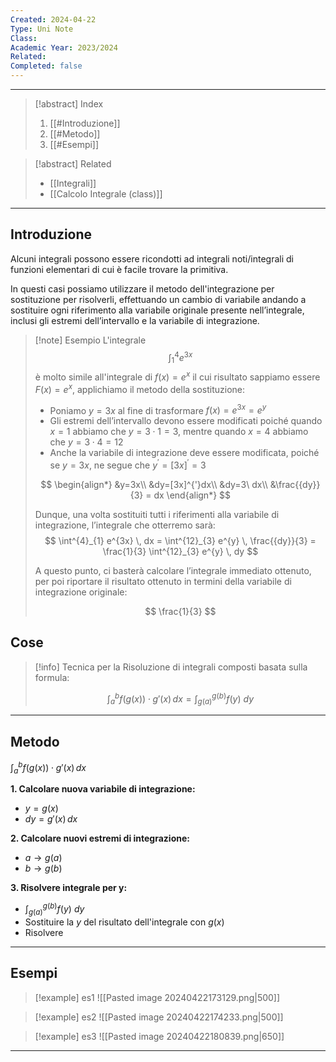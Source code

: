 ```yaml
---
Created: 2024-04-22
Type: Uni Note
Class: 
Academic Year: 2023/2024
Related: 
Completed: false
---
```

---

>[!abstract] Index
>1. [[#Introduzione]]
>2. [[#Metodo]]
>3. [[#Esempi]]

>[!abstract] Related
>- [[Integrali]]
>- [[Calcolo Integrale (class)]]

---
## Introduzione

Alcuni integrali possono essere ricondotti ad integrali noti/integrali di funzioni elementari di cui è facile trovare la primitiva.

In questi casi possiamo utilizzare il metodo dell'integrazione per sostituzione per risolverli, effettuando un cambio di variabile  andando a sostituire ogni riferimento alla variabile originale presente nell’integrale, inclusi gli estremi dell’intervallo e la variabile di integrazione.

>[!note] Esempio
>L'integrale
>$$
>\int^{4}_{1} e^{3x}
>$$
>è molto simile all'integrale di $f(x)=e^{x}$  il cui risultato sappiamo essere $F(x)=e^{x}$, applichiamo il metodo della sostituzione:
>- Poniamo $y = 3x$ al fine di trasformare $f(x)=e^{3x}=e^{y}$
>- Gli estremi dell’intervallo devono essere modificati poiché quando $x = 1$ abbiamo che $y = 3\cdot1 = 3$, mentre quando $x = 4$ abbiamo che $y =3\cdot 4 =12$
>- Anche la variabile di integrazione deve essere modificata, poiché se $y = 3x$, ne segue che $y^{′} = [3x]^{′} = 3$
>
>$$
>\begin{align*}
>&y=3x\\
>&dy=[3x]^{'}dx\\
>&dy=3\ dx\\
>&\frac{{dy}}{3} = dx
>\end{align*}
>$$
>
>Dunque, una volta sostituiti tutti i riferimenti alla variabile di integrazione, l’integrale che otterremo sarà:
>$$
>\int^{4}_{1} e^{3x} \, dx = \int^{12}_{3} e^{y} \, \frac{{dy}}{3} = \frac{1}{3} \int^{12}_{3} e^{y} \, dy
>$$
>
>A questo punto, ci basterà calcolare l’integrale immediato ottenuto, per poi riportare il risultato ottenuto in termini della variabile di integrazione originale:
>
>$$
\frac{1}{3}
>$$



## Cose

>[!info] Tecnica per la Risoluzione di integrali composti basata sulla formula:
>
>$$
>\int^{b}_{a} f\big( g(x) \big) \cdot  g'(x)\, dx =\int^{g(b)}_{g(a)}f(y)\ dy
>$$

---
## Metodo

$\int^{b}_{a} f\big( g(x) \big) \cdot  g'(x)\, dx$

**1. Calcolare nuova variabile di integrazione:**
-  $y=g(x)$
-  $dy = g'(x)\, dx$

**2. Calcolare nuovi estremi di integrazione:**
- $a\to g(a)$ 
- $b \to g(b)$

**3. Risolvere integrale per y:**
- $\int^{g(b)}_{g(a)}f(y)\ dy$
- Sostituire la $y$ del risultato dell'integrale con $g(x)$
- Risolvere

---
## Esempi

>[!example] es1
>![[Pasted image 20240422173129.png|500]]

>[!example] es2
>![[Pasted image 20240422174233.png|500]]

>[!example] es3
>![[Pasted image 20240422180839.png|650]]

---